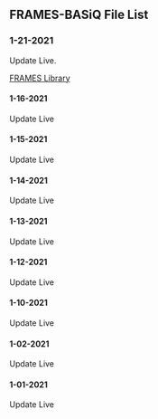 ## FRAMES-BASiQ File List

### 1-21-2021

Update Live.

<a href="https://raw.githubusercontent.com/JesusIsL0rd/file-list/gh-pages/frames-lib=">FRAMES Library</a>

#### 1-16-2021

Update Live

#### 1-15-2021

Update Live

#### 1-14-2021

Update Live

#### 1-13-2021

Update Live

#### 1-12-2021

Update Live

#### 1-10-2021

Update Live

#### 1-02-2021

Update Live

#### 1-01-2021

Update Live

